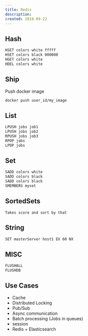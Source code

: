 ```yaml
---
title: Redis
description: 
created: 2018-09-22
---
```


## Hash

```sh
HSET colors white fffff
HSET colors black 000000
HGET colors white
HDEL colors white
```

## Ship
Push docker image
```sh
docker push user_id/my_image
```
## List

```sh
LPUSH jobs job1
LPUSH jobs job2
RPUSH jobs job3
RPOP jobs
LPOP jobs
```

## Set

```sh
SADD colors white
SADD colors black
SADD colors black
SMEMBERS myset
```

## SortedSets

```
Takes score and sort by that
```

## String

```sh
SET masterServer host1 EX 60 NX
```

## MISC

```sh
FLUSHALL
FLUSHDB
```

## Use Cases

* Cache
* Distributed Locking
* Pub/Sub
* Async communication
* Batch processing (Jobs in queues)
* session
* Redis + Elasticsearch